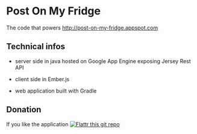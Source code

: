 # Post On My Fridge

The code that powers http://post-on-my-fridge.appspot.com

## Technical infos

* server side in java hosted on Google App Engine exposing Jersey Rest API

* client side in Ember.js

* web application built with Gradle

## Donation

If you like the application [![Flattr this git repo](http://api.flattr.com/button/flattr-badge-large.png)](https://flattr.com/submit/auto?user_id=shagaan&url=https://github.com/shagaan&title=PostOnMyFridge&language=en_GB&tags=github&category=software)
